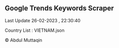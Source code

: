 

## Google Trends Keywords Scraper 
 
Last Update 26-02-2023 , 22:30:40

Country List :
VIETNAM.json



© Abdul Muttaqin 
